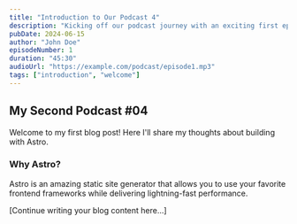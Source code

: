 ```yaml
---
title: "Introduction to Our Podcast 4"
description: "Kicking off our podcast journey with an exciting first episode"
pubDate: 2024-06-15
author: "John Doe"
episodeNumber: 1
duration: "45:30"
audioUrl: "https://example.com/podcast/episode1.mp3"
tags: ["introduction", "welcome"]
---
```


## My Second Podcast #04

Welcome to my first blog post! Here I'll share my thoughts about building with Astro.

### Why Astro?

Astro is an amazing static site generator that allows you to use your favorite frontend frameworks while delivering lightning-fast performance.

[Continue writing your blog content here...]